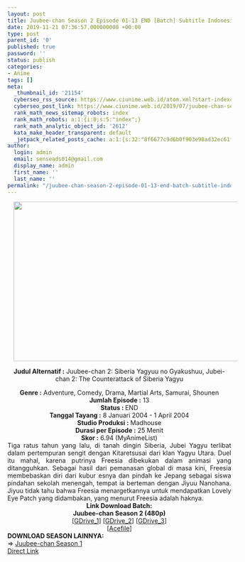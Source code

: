 ```yaml
---
layout: post
title: Juubee-chan Season 2 Episode 01-13 END [Batch] Subtitle Indonesia
date: 2019-11-21 07:36:57.000000000 +00:00
type: post
parent_id: '0'
published: true
password: ''
status: publish
categories:
- Anime
tags: []
meta:
  _thumbnail_id: '21154'
  cyberseo_rss_source: https://www.ciunime.web.id/atom.xml?start-index=1651&max-results=150
  cyberseo_post_link: https://www.ciunime.web.id/2019/07/juubee-chan-season-2-episode-01-13-end.html
  rank_math_news_sitemap_robots: index
  rank_math_robots: a:1:{i:0;s:5:"index";}
  rank_math_analytic_object_id: '2612'
  kata_make_header_transparent: default
  _jetpack_related_posts_cache: a:1:{s:32:"8f6677c9d6b0f903e98ad32ec61f8deb";a:2:{s:7:"expires";i:1646174683;s:7:"payload";a:0:{}}}
author:
  login: admin
  email: senseads014@gmail.com
  display_name: admin
  first_name: ''
  last_name: ''
permalink: "/juubee-chan-season-2-episode-01-13-end-batch-subtitle-indonesia/"
---
```

<div style="text-align: center;">
<div class="separator" style="clear: both; text-align: center;"><a href="https://1.bp.blogspot.com/-07SaHbViN-o/XR9LiVdofTI/AAAAAAAAbA8/o_b0FuT1W4o7RjxcRdr4rU-H28QwUZ9oQCLcBGAs/s1600/Juubee-chan%2B2%2B-%2BSiberia%2BYagyuu%2Bno%2BGyakushuu.jpg" imageanchor="1" style="margin-left: 1em; margin-right: 1em;"><img border="0" data-original-height="720" data-original-width="1280" height="360" src="{{ site.baseurl }}/assets/2019/11/Juubee-chan%2B2%2B-%2BSiberia%2BYagyuu%2Bno%2BGyakushuu.jpg" width="640" /></a></div>
<p><b>Judul</b><b><b> Alternatif</b> :</b> Juubee-chan 2: Siberia Yagyuu no Gyakushuu, Jubei-chan 2: The Counterattack of Siberia Yagyu</div>
<div style="text-align: center;"><b><b>Genre :</b></b> Adventure, Comedy, Drama, Martial Arts, Samurai, Shounen</div>
<div style="text-align: center;"><b>Jumlah Episode :</b> 13<br /><b>Status :&nbsp;</b>END<br /><b>Tanggal Tayang :</b> 8 Januari 2004 - 1 April 2004<br /><b>Studio Produksi :</b> Madhouse<br /><b>Durasi per Episode :</b> 25 Menit</div>
<div style="text-align: center;"><b>Skor :</b> 6.94 (MyAnimeList)</div>
<div style="text-align: center;"></div>
<div style="text-align: justify;">Tiga ratus tahun yang lalu, di tanah dingin Siberia, Jubei Yagyu terlibat dalam pertempuran sengit dengan Kitaretsusai dari klan Yagyu Utara. Duel itu mahal, karena putrinya Freesia dibekukan dalam animasi yang ditangguhkan. Sebagai hasil dari pemanasan global di masa kini, Freesia membebaskan diri dari kubur esnya dan pindah ke Jepang sebagai siswa pindahan sekolah menengah, tempat ia berteman dengan Jiyuu Nanohana. Jiyuu tidak tahu bahwa Freesia menargetkannya untuk mendapatkan Lovely Eye Patch yang didambakan, yang menurut Freesia adalah haknya.</div>
<div style="text-align: justify;"></div>
<div style="text-align: justify;"></div>
<div style="text-align: center;"><b>Link Download Batch:</b></div>
<div style="text-align: center;"><b>Juubee-chan Season 2 (480p)</b></div>
<div style="text-align: center;">[<a href="https://drive.google.com/uc?id=1khGJy0U__6eipQiTZ0DjEybsaFd_mCAM" target="_blank" rel="noopener">GDrive_1</a>] [<a href="https://drive.google.com/uc?id=1m-il8cZiHxdeSSZibAbCru75AXu-3wM9" target="_blank" rel="noopener">GDrive_2</a>] [<a href="https://drive.google.com/uc?id=0B6wUHsHJl4Q1QU12NmYxcS1zMGc" target="_blank" rel="noopener">GDrive_3</a>]<br />[<a href="https://acefile.co/f/9411170/kusonime-juubee-chan-s2-rar" target="_blank" rel="noopener">Acefile</a>]
<div style="text-align: left;"></div>
<div style="text-align: left;"></div>
<div style="text-align: left;"><b>DOWNLOAD SEASON LAINNYA:</b></div>
<div style="text-align: left;"></div>
<div style="text-align: left;">=&gt;&nbsp;<a href="https://www.ciunime.web.id/2019/07/juubee-chan-season-1-episode-01-13-end.html" target="_blank" rel="noopener">Juubee-chan Season 1</a></div>
<div style="text-align: left;"></div>
</div>
<link rel="stylesheet" href="https://cdnjs.cloudflare.com/ajax/libs/font-awesome/4.7.0/css/font-awesome.min.css" />
<div class="divbtn"> <a href="https://handymansurrender.com/fihup8buzv?key=94550f7ce39444073321dde3b8782f97" class="btn"><i class="fa fa-download"></i> Direct Link</a> </div>
